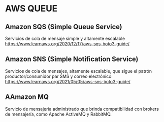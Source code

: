 # AWS QUEUE

## Amazon SQS (Simple Queue Service)
Servicios de cola de mensaje simple y altamente escalable
https://www.learnaws.org/2020/12/17/aws-sqs-boto3-guide/ 

## Amazon SNS (Simple Notification Service)
Servicios de cola de mensajes, altamente escalable, que sigue el patrón productor/consumidor par SMS y correo electrónico
https://www.learnaws.org/2021/05/05/aws-sns-boto3-guide/ 

## AAmazon MQ
Servicio de mensajería administrado que brinda compatibilidad con brokers de mensajería, 
como Apache ActiveMQ y RabbitMQ.

